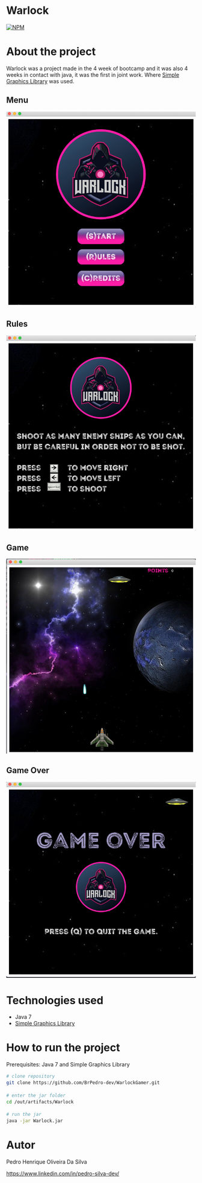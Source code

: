 # Warlock
[![NPM](https://img.shields.io/npm/l/react)](https://github.com/BrPedro-dev/MapEditor/blob/main/LICENSE) 

# About the project

Warlock was a project made in the 4 week of bootcamp and it was also 4 weeks in contact with java, it was the first in joint work. Where [Simple Graphics Library]( https://github.com/academia-de-codigo/simple-graphics) was used. 


## Menu
![Menu](https://github.com/BrPedro-dev/WarlockGamer/blob/Main/Imagens/Menu.png)

## Rules
![Rules](https://github.com/BrPedro-dev/WarlockGamer/blob/Main/Imagens/Rules.png)

## Game
![Game](https://github.com/BrPedro-dev/WarlockGamer/blob/Main/Imagens/Main.png)

## Game Over 
![Game Over](https://github.com/BrPedro-dev/WarlockGamer/blob/Main/Imagens/GameOver.png)

# Technologies used 
- Java 7
- [Simple Graphics Library]( https://github.com/BrPedro-dev/WarlockGamer/blob/Main/LICENSE)

# How to run the project 

Prerequisites: Java 7 and Simple Graphics Library

```bash
# clone repository 
git clone https://github.com/BrPedro-dev/WarlockGamer.git

# enter the jar folder 
cd /out/artifacts/Warlock

# run the jar 
java -jar Warlock.jar
```

# Autor

Pedro Henrique Oliveira Da Silva

https://www.linkedin.com/in/pedro-silva-dev/
